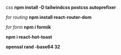 <!-- Install css -->
*css*
**npm install -D tailwindcss postcss autoprefixer**

*for routing*
**npm install react-router-dom**


*for form*
**npm i formik**

**npm i react-hot-toast**


**openssl rand -base64 32**